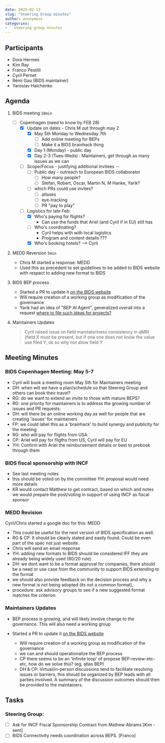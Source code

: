 ```yaml
---
date: 2025-02-13
slug: "Steering Group minutes"
author: anonymous
categories:
-   steering group minutes
---
```


## Participants

- Dora Hermes
- Kim Ray
- Franco Pestilli
- Cyril Pernet
- Rémi Gau (BIDS maintainer)
- Yaroslav Halchenko

## Agenda

1. BIDS meeting `10min`
    - [ ] Copenhagen (need to know by FEB 28)
        - [x] Update on dates - Chris M out through may 2
            - [x] May 5th Monday to Wednesday 7th
              - [ ] Add online meeting for BEPs
              - [ ] Make it a BIDS brainhack thing
            - [x] Day 1 (Monday) - public day
            - [x] Day 2-3 (Tues-Weds) : Maintainers, get through as many issues as we can
        - [ ] Scope/Focus - justifying additional invitees --
            - [ ] Public day - outreach to European BIDS collaborator
                - [ ] How many people?
                - [ ] Stefan, Robert, Oscar, Martin N, M Hanke, Yarik?
            - [ ] which PRs could use invites?
                - [ ] atlases
                - [ ] eye-tracking
                - [ ] PR "pay to play"
        - [ ] Logistics for late Feb:
            - [x] Who's paying for flights?
              - Can use the funds that Ariel (and Cyril if in EU) still has
            - [ ] Who's coordinating?
              - Cyril helps with with local logistics
              - Program and content details ???
            - [x] Who's booking hotels? --> Cyril

2. MEDD Reversion `5min`
    - Chris M started a response: MEDD
    - Used this as precedent to set guidelines to be added to BIDS website with respect to adding new format to BIDS

3. BIDS BEP process
    - Started a PR to update it [on the BIDS website](https://github.com/bids-standard/bids-website/pull/615)
    - Will require creation of a working group as modification of the governance
    - Yarik had an idea of "BEP AI Agent", generalized overall into a request [where to file such ideas for projects?](https://github.com/bids-standard/bids-website/issues/620)

4. Maintainers Updates
    > Cyril raised issue on field mandatoriness consistency in qMRI (field X must be present, but if one one does not know the value use filed Y, ok so why not allow field Y

## Meeting Minutes

### BIDS Copenhagen Meeting: May 5-7

- Cyril will book a meeting room May 5th for Maintainers meeting
- DH:  when will we have a plan/schedule so that Steering Group and others can book their travel?
- RG: do we want to extend an invite to those with mature BEPS?
- RG: one priority for maintainers is to address the growing number of issues and PR requests.
- DH: will there be an online working day as well for people that are creating 'issues' for maintainers
- FP: we could label this as a 'brainhack' to build synergy and publicity for the meeting
- RG: who will pay for flights from USA
- CP: Ariel will pay for fligths from US, Cyril will pay for EU
- YH: Confirm with Ariel the reimbursement details or best to prebook through them

### BIDS fiscal sponsorship with INCF

- See last meeting notes
- this should be voted on by the committee
    YH: proposal would need more details
- KR would contact Matthew to get contract, based on which and notes we would prepare the post/voting in support of using INCF as fiscal sponsor

### MEDD Revision

Cyril/Chris started a google doc for this: MEDD

- This could be useful for the next version of BIDS specification as well.
- RG & CP: It should be clearly stated and easily found.
  Could be even part of the spec not just website.
- Chris will send an email response
- YH: adding new formats to BIDS should be considered IFF they are already being widely used (80/20 rule)
- DH: we dont want to be a format approval for companies, there should be a need or use case from the community to support BIDS extending to the format
- we should also provide feedback on the decision process and why a new format is not being adopted (its not a common format),
- procedure: ask advisory groups to see if a new suggested format matches the criterion

### Maintainers Updates

- BEP process is growing, and will likely involve change to the governance.  This will also need a working group

- Started a PR to update it [on the BIDS website](https://github.com/bids-standard/bids-website/pull/615)
    - Will require creation of a working group as modification of the governance
    - we can and should operationalize the BEP process
    - CP there seems to be an 'infinite loop' of propose BEP-review-etc-etc, how do we solve this? (eg, atlas BEP)
    - DH & CP: Virtual/in-person discussions tend to facilitate resolving issues or barriers, this should be organized by BEP leads with all parties involved. A summary of the discussion outcomes should then be provided to the maintainers.

## Tasks

### Steering Group:

- [ ] Ask for INCF Fiscal Sponsorship Contract from Mathew Abrams [Kim - sent]
- [ ] BIDS Connectivity needs coordination across BEPS. [Franco]
